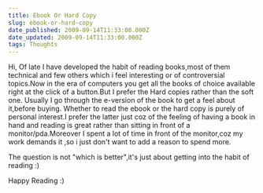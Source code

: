 ```yaml
---
title: Ebook Or Hard Copy
slug: ebook-or-hard-copy
date_published: 2009-09-14T11:33:00.000Z
date_updated: 2009-09-14T11:33:00.000Z
tags: Thoughts
---
```


Hi,
Of late I have developed the habit of reading books,most of them technical and few others which i feel interesting or of controversial topics.Now in the era of computers you get all the books of choice available right at the click of a button.But I prefer the Hard copies rather than the soft one.
Usually I go through the e-version of the book to get a feel about it,before buying.
Whether to read the ebook or the hard copy is purely of personal interest.I prefer the latter just coz of the feeling of having a book in hand and reading is great rather than sitting in front of a monitor/pda.Moreover I spent a lot of time in front of the monitor,coz my work demands it ,so i just don't want to add a reason to spend more.

The question is not "which is better",it's just about getting into the habit of reading :)

Happy Reading :)
